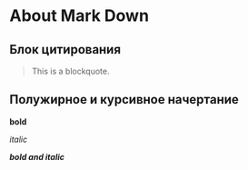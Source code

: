 # About Mark Down

## Блок цитирования
> This is a blockquote.

## Полужирное и курсивное начертание
**bold**

*italic*

***bold and italic***
